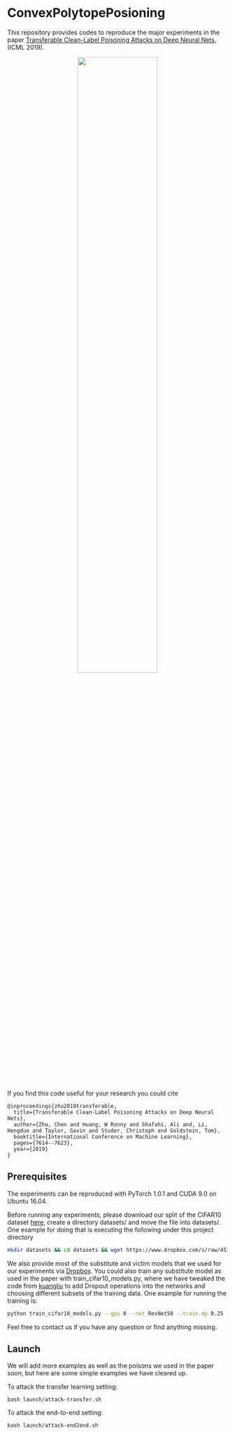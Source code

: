 # ConvexPolytopePosioning
This repository provides codes to reproduce the major experiments in the paper [Transferable Clean-Label Poisoning Attacks on Deep Neural Nets](https://arxiv.org/abs/1905.05897), (ICML 2019).

<div  align="center">
<img src="https://user-images.githubusercontent.com/18202259/59151206-f1462b80-89e3-11e9-8ea7-86d6da27fb9b.png" width = "60%" />
</div>

If you find this code useful for your research you could cite
```
@inproceedings{zhu2019transferable,
  title={Transferable Clean-Label Poisoning Attacks on Deep Neural Nets},
  author={Zhu, Chen and Huang, W Ronny and Shafahi, Ali and, Li, Hengduo and Taylor, Gavin and Studer, Christoph and Goldstein, Tom},
  booktitle={International Conference on Machine Learning},
  pages={7614--7623},
  year={2019}
}
```

## Prerequisites
The experiments can be reproduced with PyTorch 1.0.1 and CUDA 9.0 on Ubuntu 16.04. 

Before running any experiments, please download our split of the CIFAR10 dataset [here](https://www.dropbox.com/s/451maqtq716ggr4/CIFAR10_TRAIN_Split.pth), create a directory datasets/ and move the file into datasets/.
One example for doing that is executing the following under this project directory
```bash
mkdir datasets && cd datasets && wget https://www.dropbox.com/s/raw/451maqtq716ggr4/CIFAR10_TRAIN_Split.pth
```

We also provide most of the substitute and victim models that we used for our experiments via 
[Dropbox](https://www.dropbox.com/s/7dorf2grr3vdgqt/model-chks.tgz?dl=0). 
You could also train any substitute model as used in the paper with train_cifar10_models.py, where we have tweaked the code from [kuangliu](https://github.com/kuangliu/pytorch-cifar.git) to add Dropout operations into the networks and choosing different subsets of the training data.
One example for running the training is:
```bash
python train_cifar10_models.py --gpu 0 --net ResNet50 --train-dp 0.25  --sidx 0 --eidx 4800
```
Feel free to contact us if you have any question or find anything missing.


## Launch
We will add more examples as well as the poisons we used in the paper soon, 
but here are some simple examples we have cleared up.

To attack the transfer learning setting:
```
bash launch/attack-transfer.sh
``` 

To attack the end-to-end setting:
```
bash launch/attack-end2end.sh
```

